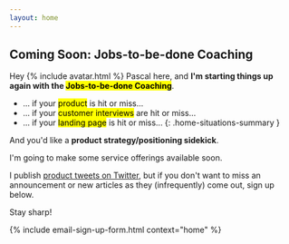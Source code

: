 ```yaml
---
layout: home
---
```


## Coming Soon: Jobs-to-be-done Coaching

<div class="home-personal-intro" markdown="block">

Hey {% include avatar.html %} Pascal here, and **I'm starting things up again with the <mark>Jobs-to-be-done Coaching</mark>**.

* <span>&hellip;</span> if your <mark>product</mark> is hit or miss...  
* <span>&hellip;</span> if your <mark>customer interviews</mark> are hit or miss...   
* <span>&hellip;</span> if your <mark>landing page</mark> is hit or miss...
{: .home-situations-summary }

And you'd like a **product strategy/positioning sidekick**.

I'm going to make some service offerings available soon.

I publish [product tweets on Twitter][twitter], but if you don't want to miss an announcement or new articles as they (infrequently) come out, sign up below.

Stay sharp!

</div>

[twitter]: https://twitter.com/pascallaliberte

{% include email-sign-up-form.html context="home" %}
